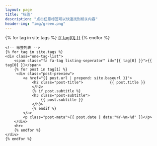 ```yaml
---
layout: page
title: "标签"
description: "点击任意标签可以快速找到相关内容"  
header-img: "img/green.png"  
---
```


<div>
	<!-- 标签云 -->
	<div id='tag_cloud' class="tags">
		{% for tag in site.tags %}
		<a href="#{{ tag[0] }}" title="{{ tag[0] }}" rel="{{ tag[1].size }}">{{ tag[0] }}</a>
		{% endfor %}
	</div>
	
	<!-- 标签列表 -->
	{% for tag in site.tags %}
	<div class="one-tag-list">
		<span class="fa fa-tag listing-seperator" id="{{ tag[0] }}">{{ tag[0] }}</span>
		{% for post in tag[1] %}
		 <div class="post-preview">
			<a href="{{ post.url | prepend: site.baseurl }}">
				<h2 class="post-title">            {{ post.title }}
				</h2>
				{% if post.subtitle %}
				<h3 class="post-subtitle">
					{{ post.subtitle }}
				</h3>
				{% endif %}
			</a>
			<p class="post-meta">{{ post.date | date:"%Y-%m-%d" }}</p>
		</div>
		<hr>
		{% endfor %}
	</div>
	{% endfor %}
</div>